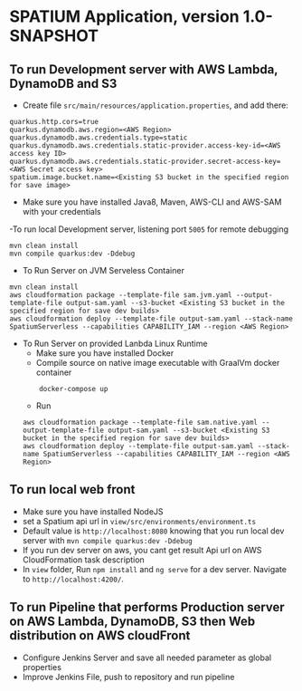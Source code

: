 # SPATIUM Application, version 1.0-SNAPSHOT


## To run Development server with AWS Lambda, DynamoDB and S3
- Create file `src/main/resources/application.properties`, and add there:
```
quarkus.http.cors=true
quarkus.dynamodb.aws.region=<AWS Region>
quarkus.dynamodb.aws.credentials.type=static
quarkus.dynamodb.aws.credentials.static-provider.access-key-id=<AWS access key ID>
quarkus.dynamodb.aws.credentials.static-provider.secret-access-key=<AWS Secret access key>
spatium.image.bucket.name=<Existing S3 bucket in the specified region for save image>
```
- Make sure you have installed Java8, Maven, AWS-CLI and AWS-SAM with your credentials

-To run local Development server, listening port `5005` for remote debugging
```
mvn clean install
mvn compile quarkus:dev -Ddebug
```

- To Run Server on JVM Serveless Container
```
mvn clean install
aws cloudformation package --template-file sam.jvm.yaml --output-template-file output-sam.yaml --s3-bucket <Existing S3 bucket in the specified region for save dev builds>
aws cloudformation deploy --template-file output-sam.yaml --stack-name SpatiumServerless --capabilities CAPABILITY_IAM --region <AWS Region> 
```
- To Run Server on provided Lanbda Linux Runtime
    - Make sure you have installed Docker
    - Compile source on native image executable with GraalVm docker container
    ```
        docker-compose up
    ```
    - Run
    ```
  aws cloudformation package --template-file sam.native.yaml --output-template-file output-sam.yaml --s3-bucket <Existing S3 bucket in the specified region for save dev builds>
  aws cloudformation deploy --template-file output-sam.yaml --stack-name SpatiumServerless --capabilities CAPABILITY_IAM --region <AWS Region>
    ```
 
## To run local web front
- Make sure you have installed NodeJS
- set a Spatium api url in `view/src/environments/environment.ts`
 - Default value is `http://localhost:8080` knowing that you run local dev server with `mvn compile quarkus:dev -Ddebug`
 - If you run dev server on aws, you cant get result Api url on AWS CloudFormation task description
- In `view` folder, Run `npm install` and `ng serve` for a dev server. Navigate to `http://localhost:4200/`.

## To run Pipeline that performs Production server on AWS Lambda, DynamoDB, S3 then Web distribution on AWS cloudFront
- Configure Jenkins Server and save all needed parameter as global properties
- Improve Jenkins File, push to repository and run pipeline
